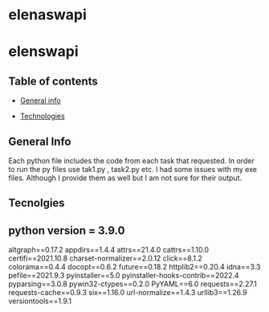 # elenaswapi

# elenswapi


## Table of contents
* [General info](#general-info)

* [Technologies](#technologies)

## General Info
Each python file includes the code from each task that requested. In order to run the py files use tak1.py , task2.py etc. I had some issues with my exe files. Although I provide them as well but I am not sure for their output.

## Tecnolgies
python version = 3.9.0
----------------------
altgraph==0.17.2
appdirs==1.4.4
attrs==21.4.0
cattrs==1.10.0
certifi==2021.10.8
charset-normalizer==2.0.12
click==8.1.2
colorama==0.4.4
docopt==0.6.2
future==0.18.2
httplib2==0.20.4
idna==3.3
pefile==2021.9.3
pyinstaller==5.0
pyinstaller-hooks-contrib==2022.4
pyparsing==3.0.8
pywin32-ctypes==0.2.0
PyYAML==6.0
requests==2.27.1
requests-cache==0.9.3
six==1.16.0
url-normalize==1.4.3
urllib3==1.26.9
versiontools==1.9.1
